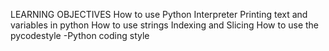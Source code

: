 LEARNING OBJECTIVES
	How to use Python Interpreter
	Printing text and variables in python
	How to use strings
	Indexing and Slicing
	How to use the pycodestyle -Python coding style
